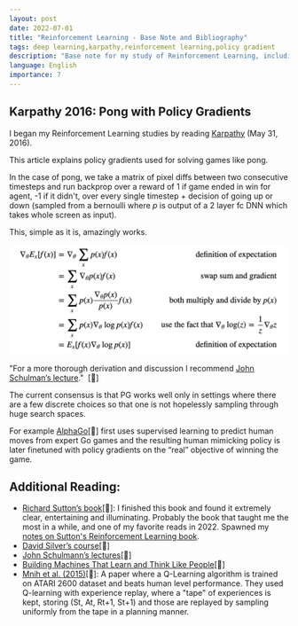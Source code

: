 ```yaml
---
layout: post
date: 2022-07-01
title: "Reinforcement Learning - Base Note and Bibliography"
tags: deep learning,karpathy,reinforcement learning,policy gradient
description: "Base note for my study of Reinforcement Learning, including my first reading list based on Karpathy's blog and links to my subsequent notes and observations."
language: English
importance: 7
---
```


## Karpathy 2016: Pong with Policy Gradients

I began my Reinforcement Learning studies by reading [Karpathy](http://karpathy.github.io/2016/05/31/rl/) (May 31, 2016).

This article explains policy gradients used for solving games like pong.

In the case of pong, we take a matrix of pixel diffs between two consecutive timesteps and run backprop over a reward of 1 if game ended in win for agent, -1 if it didn't, over every single timestep + decision of going up or down (sampled from a bernoulli where _p_ is output of a 2 layer fc DNN which takes whole screen as input).

This, simple as it is, amazingly works.

![Screen_Shot_2022-06-06_at_14-52-00.png](image_rl/Screen_Shot_2022-06-06_at_14-52-00.png)

"For a more thorough derivation and discussion I recommend [John Schulman’s lecture](https://www.youtube.com/watch?v=oPGVsoBonLM)."  [🌱]

The current consensus is that PG works well only in settings where there are a few discrete choices so that one is not hopelessly sampling through huge search spaces.

For example [AlphaGo](https://deepmind.com/alpha-go)[🌱] first uses supervised learning to predict human moves from expert Go games and the resulting human mimicking policy is later finetuned with policy gradients on the “real” objective of winning the game.

## Additional Reading:

- [Richard Sutton’s book](http://incompleteideas.net/book/RLbook2020.pdf)[🌿]: I finished this book and found it extremely clear, entertaining and illuminating. Probably the book that taught me the most in a while, and one of my favorite reads in 2022. Spawned my [notes on Sutton's Reinforcement Learning book](/wiki-articles/machine-learning/reinforcement-learning-sutton).
- [David Silver’s course](http://www0.cs.ucl.ac.uk/staff/d.silver/web/Teaching.html)[🌱]
- [John Schulmann’s lectures](https://www.youtube.com/watch?v=oPGVsoBonLM)[🌱]
- [Building Machines That Learn and Think Like People](https://arxiv.org/abs/1604.00289)[🌱]
- [Mnih et al. (2015)]()[🌱]: A paper where a Q-Learning algorithm is trained on ATARI 2600 dataset and beats human level performance. They used Q-learning with experience replay, where a "tape" of experiences is kept, storing (St, At, Rt+1, St+1) and those are replayed by sampling uniformly from the tape in a planning manner.